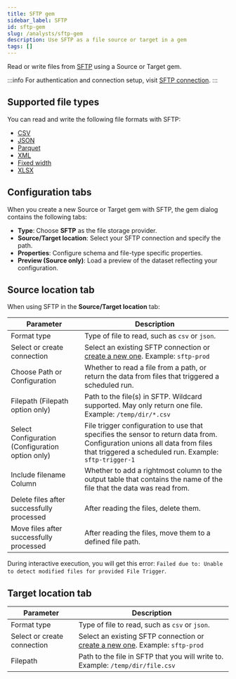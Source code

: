 ```yaml
---
title: SFTP gem
sidebar_label: SFTP
id: sftp-gem
slug: /analysts/sftp-gem
description: Use SFTP as a file source or target in a gem
tags: []
---
```


Read or write files from [SFTP](/administration/fabrics/prophecy-fabrics/connections/sftp) using a Source or Target gem.

:::info
For authentication and connection setup, visit [SFTP connection](/administration/fabrics/prophecy-fabrics/connections/sftp).
:::

## Supported file types

You can read and write the following file formats with SFTP:

- [CSV](/analysts/csv)
- [JSON](/analysts/json)
- [Parquet](/analysts/parquet)
- [XML](/analysts/xml)
- [Fixed width](/analysts/fixed-width)
- [XLSX](/analysts/xlsx)

## Configuration tabs

When you create a new Source or Target gem with SFTP, the gem dialog contains the following tabs:

- **Type**: Choose **SFTP** as the file storage provider.
- **Source/Target location**: Select your SFTP connection and specify the path.
- **Properties**: Configure schema and file-type specific properties.
- **Preview (Source only)**: Load a preview of the dataset reflecting your configuration.

## Source location tab

When using SFTP in the **Source/Target location** tab:

| Parameter                                        | Description                                                                                                                                                                         |
| ------------------------------------------------ | ----------------------------------------------------------------------------------------------------------------------------------------------------------------------------------- |
| Format type                                      | Type of file to read, such as `csv` or `json`.                                                                                                                                      |
| Select or create connection                      | Select an existing SFTP connection or [create a new one](/administration/fabrics/prophecy-fabrics/connections/sftp). Example: `sftp-prod`                                           |
| Choose Path or Configuration                     | Whether to read a file from a path, or return the data from files that triggered a scheduled run.                                                                                   |
| Filepath (Filepath option only)                  | Path to the file(s) in SFTP. Wildcard supported. May only return one file. Example: `/temp/dir/*.csv`                                                                               |
| Select Configuration (Configuration option only) | File trigger configuration to use that specifies the sensor to return data from. Configuration unions all data from files that triggered a scheduled run. Example: `sftp-trigger-1` |
| Include filename Column                          | Whether to add a rightmost column to the output table that contains the name of the file that the data was read from.                                                               |
| Delete files after successfully processed        | After reading the files, delete them.                                                                                                                                               |
| Move files after successfully processed          | After reading the files, move them to a defined file path.                                                                                                                          |

During interactive execution, you will get this error: `Failed due to: Unable to detect modified files for provided File Trigger`.

## Target location tab

| Parameter                   | Description                                                                                                                               |
| --------------------------- | ----------------------------------------------------------------------------------------------------------------------------------------- |
| Format type                 | Type of file to read, such as `csv` or `json`.                                                                                            |
| Select or create connection | Select an existing SFTP connection or [create a new one](/administration/fabrics/prophecy-fabrics/connections/sftp). Example: `sftp-prod` |
| Filepath                    | Path to the file in SFTP that you will write to. Example: `/temp/dir/file.csv`                                                            |
